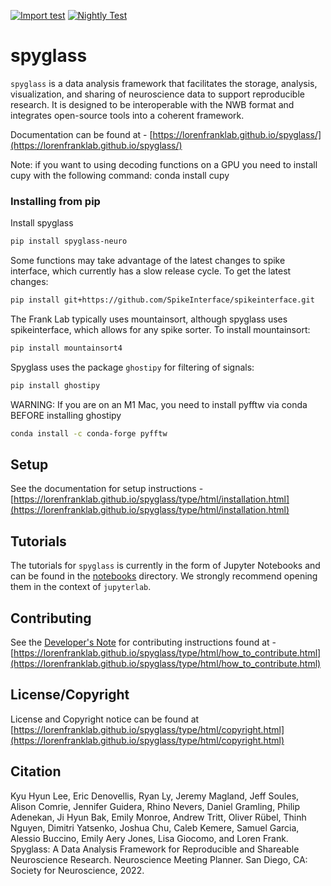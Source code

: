 [![Import test](https://github.com/LorenFrankLab/spyglass/actions/workflows/workflow.yml/badge.svg)](https://github.com/LorenFrankLab/spyglass/actions/workflows/workflow.yml)
[![Nightly Test](https://github.com/LorenFrankLab/spyglass/actions/workflows/nightly.yml/badge.svg)](https://github.com/LorenFrankLab/spyglass/actions/workflows/nightly.yml)

# spyglass

`spyglass` is a data analysis framework that facilitates the storage, analysis, visualization, and sharing of neuroscience data to support reproducible research. It is designed to be interoperable with the NWB format and integrates open-source tools into a coherent framework.

Documentation can be found at - [https://lorenfranklab.github.io/spyglass/](https://lorenfranklab.github.io/spyglass/)

Note: if you want to using decoding functions on a GPU you need to install cupy with the following command: conda install cupy

### Installing from pip
Install spyglass
```bash
pip install spyglass-neuro
```

Some functions may take advantage of the latest changes to spike interface, which currently has a slow release cycle. To get the latest changes:
```bash
pip install git+https://github.com/SpikeInterface/spikeinterface.git
```

The Frank Lab typically uses mountainsort, although spyglass uses spikeinterface, which allows for any spike sorter. To install mountainsort:
```bash
pip install mountainsort4
```

Spyglass uses the package `ghostipy` for filtering of signals:
```bash
pip install ghostipy
```

WARNING: If you are on an M1 Mac, you need to install pyfftw via conda BEFORE installing ghostipy
```bash
conda install -c conda-forge pyfftw
```

## Setup
See the documentation for setup instructions - [https://lorenfranklab.github.io/spyglass/type/html/installation.html](https://lorenfranklab.github.io/spyglass/type/html/installation.html)

## Tutorials
The tutorials for `spyglass` is currently in the form of Jupyter Notebooks and can be found in the [notebooks](https://github.com/LorenFrankLab/spyglass/tree/master/notebooks) directory. We strongly recommend opening them in the context of `jupyterlab`.

## Contributing
See the [Developer's Note](https://lorenfranklab.github.io/spyglass/type/html/developer_notes.html) for contributing instructions found at - [https://lorenfranklab.github.io/spyglass/type/html/how_to_contribute.html](https://lorenfranklab.github.io/spyglass/type/html/how_to_contribute.html)

## License/Copyright
License and Copyright notice can be found at [https://lorenfranklab.github.io/spyglass/type/html/copyright.html](https://lorenfranklab.github.io/spyglass/type/html/copyright.html)

## Citation

Kyu Hyun Lee, Eric Denovellis, Ryan Ly, Jeremy Magland, Jeff Soules, Alison Comrie, Jennifer Guidera, Rhino Nevers, Daniel Gramling, Philip Adenekan, Ji Hyun Bak, Emily Monroe, Andrew Tritt, Oliver Rübel, Thinh Nguyen, Dimitri Yatsenko, Joshua Chu, Caleb Kemere, Samuel Garcia, Alessio Buccino, Emily Aery Jones, Lisa Giocomo, and Loren Frank. Spyglass: A Data Analysis Framework for Reproducible and Shareable Neuroscience Research. Neuroscience Meeting Planner. San Diego, CA: Society for Neuroscience, 2022.
